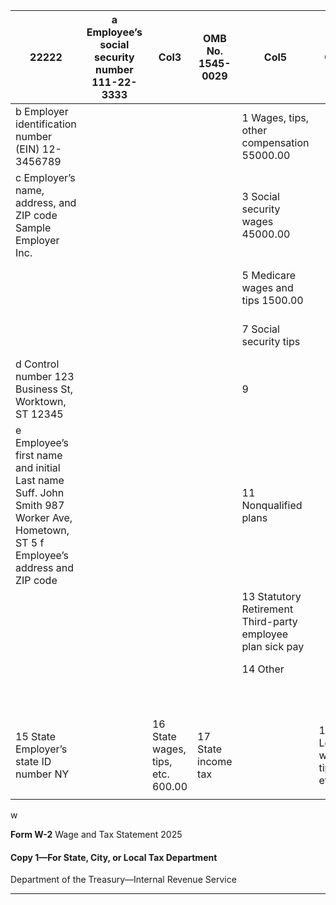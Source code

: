 |22222|a Employee’s social security number 111-22-3333|Col3|OMB No. 1545-0029|Col5|Col6|Col7|Col8|Col9|
|---|---|---|---|---|---|---|---|---|
|b Employer identification number (EIN) 12-3456789||||1 Wages, tips, other compensation 55000.00|||2 Federal income tax withheld 5000.00||
|c Employer’s name, address, and ZIP code Sample Employer Inc.||||3 Social security wages 45000.00|||4 Social security tax withheld||
|||||5 Medicare wages and tips 1500.00|||6 Medicare tax withheld||
|||||7 Social security tips|||8 Allocated tips||
|d Control number 123 Business St, Worktown, ST 12345||||9|||10 Dependent care benefits||
|e Employee’s first name and initial Last name Suff. John Smith 987 Worker Ave, Hometown, ST 5 f Employee’s address and ZIP code||||11 Nonqualified plans|||12a C o d e||
|||||13 Statutory Retirement Third-party employee plan sick pay|||12b C o d e||
|||||14 Other|||12c C o d e||
||||||||12d C o d e||
||||||||||
|15 State Employer’s state ID number NY||16 State wages, tips, etc. 600.00|17 State income tax||18 Local wages, tips, etc.|19 Local income tax||20 Locality name|
||||||||||
w

**Form W-2** Wage and Tax Statement 2025

#### Copy 1—For State, City, or Local Tax Department


Department of the Treasury—Internal Revenue Service


-----

